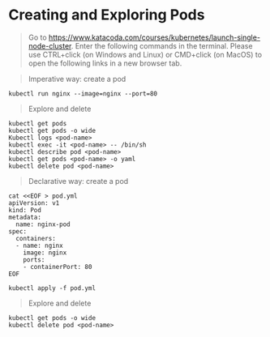 # Creating and Exploring Pods
> Go to https://www.katacoda.com/courses/kubernetes/launch-single-node-cluster. Enter the following commands in the terminal.
Please use CTRL+click (on Windows and Linux) or CMD+click (on MacOS) to open the following links in a new browser tab.

> Imperative way: create a pod 
```
kubectl run nginx --image=nginx --port=80
```

> Explore and delete
```
kubectl get pods
kubectl get pods -o wide
Kubectl logs <pod-name>
kubectl exec -it <pod-name> -- /bin/sh
kubectl describe pod <pod-name>
kubectl get pods <pod-name> -o yaml
kubectl delete pod <pod-name>
```

> Declarative way: create a pod
```
cat <<EOF > pod.yml
apiVersion: v1
kind: Pod
metadata:
  name: nginx-pod
spec:
  containers:
  - name: nginx
    image: nginx
    ports:
    - containerPort: 80
EOF

kubectl apply -f pod.yml
```

> Explore and delete
```
kubectl get pods -o wide
kubectl delete pod <pod-name>
```

